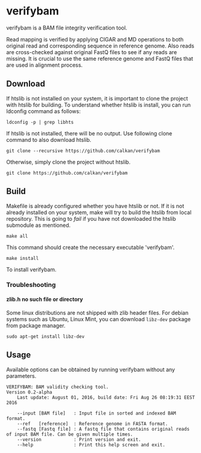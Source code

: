 # verifybam

verifybam is a BAM file integrity verification tool.

Read mapping is verified by applying CIGAR and MD operations to both original read and corresponding sequence in reference genome. Also reads are cross-checked against original FastQ files to see if any reads are missing. It is crucial to use the same reference genome and FastQ files that are used in alignment process.

## Download

If htslib is not installed on your system, it is important to clone the project with htslib for building.
To understand whether htslib is install, you can run ldconfig command as follows:

```ldconfig -p | grep libhts```

If htslib is not installed, there will be no output. Use following clone command to also download htslib.

```git clone --recursive https://github.com/calkan/verifybam```

Otherwise, simply clone the project without htslib.

```git clone https://github.com/calkan/verifybam```

## Build

Makefile is already configured whether you have htslib or not. If it is not already installed on your system, make will try to build the htslib from local repository. This is going to *fail* if you have not downloaded the htslib submodule as mentioned.

```make all```

This command should create the necessary executable 'verifybam'.

```make install```

To install verifybam.

### Troubleshooting

#### zlib.h no such file or directory

Some linux distributions are not shipped with zlib header files. For debian systems such as Ubuntu, Linux Mint, you can download ```libz-dev``` package from package manager.
```
sudo apt-get install libz-dev
```

## Usage

Available options can be obtained by running verifybam without any parameters.

```
VERIFYBAM: BAM validity checking tool.
Version 0.2-alpha
	Last update: August 01, 2016, build date: Fri Aug 26 08:19:31 EEST 2016

	--input [BAM file]   : Input file in sorted and indexed BAM format.
	--ref   [reference]  : Reference genome in FASTA format.
	--fastq [Fastq file] : A fastq file that contains original reads of input BAM file. Can be given multiple times.
	--version            : Print version and exit.
	--help               : Print this help screen and exit.
```

